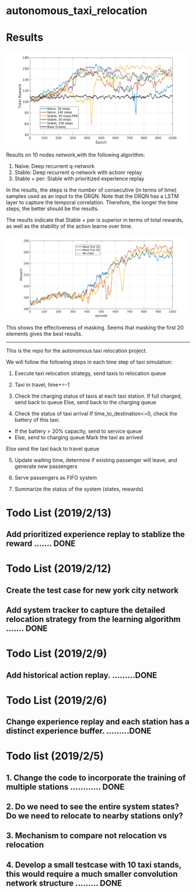 # autonomous_taxi_relocation

# Results

![alt text](https://github.com/gordon0803/autonomous_taxi_relocation/blob/master/results_log/DRQN_results.png?raw=true)

Results on 10 nodes network,with the following algorithm:

1. Naive: Deep recurrent q-network 
2. Stable: Deep recurrent q-network with actionr replay
3. Stable + per: Stable with prioritized experience replay

In the results, the steps is the number of consecutive (in terms of time) samples used as an input to the DRQN. Note that the DRQN has a LSTM layer to capture the temporal correlation. Therefore, the longer the time steps, the better should be the results.

The results indicate that Stable + per is superior in terms of total rewards, as well as the stability of the action learne over time. 


![alt text](https://github.com/gordon0803/autonomous_taxi_relocation/blob/master/results_log/effect_mask.png?raw=true)

This shows the effectiveness of masking. Seems that masking the first 20 elements gives the best results. 

---------------------------------------------------------------------
This is the repo for the autonomous taxi relocation project.

We will follow the following steps in each time step of taxi simulation:

1. Execute taxi relocation strategy, send taxis to relocation queue

2. Taxi in travel, time+=-1

3. Check the charging status of taxis at each taxi station.
If full charged, send back to queue
Else, send back to the charging queue

4. Check the status of taxi arrival
If time_to_destination<=0, check the battery of this taxi.
  - If the battery > 20% capacity, send to service queue
  - Else, send to charging queue
  Mark the taxi as arrived

Else send the taxi back to travel queue

5. Update waiting time, determine if existing passenger will leave, and generate new passengers

6. Serve passengers as FIFO system

7. Summarize the status of the system (states, rewards)


# Todo List (2019/2/13)
## Add prioritized experience replay to stablize the reward ....... DONE

# Todo List (2019/2/12)
## Create the test case for new york city network
## Add system tracker to capture the detailed relocation strategy from the learning algorithm ....... DONE

# Todo List (2019/2/9)
## Add historical action replay. .........DONE

# Todo List (2019/2/6)
## Change experience replay and each station has a distinct experience buffer. .........DONE

# Todo list (2019/2/5)
## 1. Change the code to incorporate the training of multiple stations ............ DONE
## 2. Do we need to see the entire system states? Do we need to relocate to nearby stations only? 
## 3. Mechanism to compare not relocation vs relocation
## 4. Develop a small testcase with 10 taxi stands, this would require a much smaller convolution network structure ......... DONE


